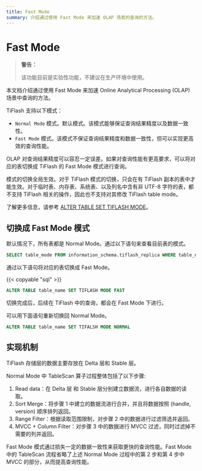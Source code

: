 ```yaml
---
title: Fast Mode
summary: 介绍通过使用 Fast Mode 来加速 OLAP 场景的查询的方法。
---
```


# Fast Mode

> **警告：**
>
> 该功能目前是实验性功能，不建议在生产环境中使用。

本文档介绍通过使用 Fast Mode 来加速 Online Analytical Processing (OLAP) 场景中查询的方法。

TiFlash 支持以下模式：

- `Normal Mode` 模式。默认模式。该模式能够保证查询结果精度以及数据一致性。
- `Fast Mode` 模式。该模式不保证查询结果精度和数据一致性，但可以实现更高效的查询性能。

OLAP 对查询结果精度可以容忍一定误差。如果对查询性能有更高要求，可以将对应的表切换成 TiFlash 的 Fast Mode 模式进行查询。

模式的切换全局生效。对于 TiFlash 模式的切换，只会在有 TiFlash 副本的表中才能生效。对于临时表、内存表、系统表、以及列名中含有非 UTF-8 字符的表，都不支持 TiFlash 相关的操作，因此也不支持对其修改 TiFlash table mode。

了解更多信息，请参考 [ALTER TABLE SET TIFLASH MODE](/sql-statements/sql-statement-set-tiflash-mode.md)。

## 切换成 Fast Mode 模式

默认情况下，所有表都是 Normal Mode。通过以下语句来查看目前表的模式。

```sql
SELECT table_mode FROM information_schema.tiflash_replica WHERE table_name = 'table_name' AND table_schema = 'database_name'
```

通过以下语句将对应的表切换成 Fast Mode。

{{< copyable "sql" >}}

```sql
ALTER TABLE table_name SET TIFLASH MODE FAST
```

切换完成后，后续在 TiFlash 中的查询，都会在 Fast Mode 下进行。

可以用下面语句重新切换回 Normal Mode。

```sql
ALTER TABLE table_name SET TIFALSH MODE NORMAL
```

## 实现机制

TiFlash 存储层的数据主要存放在 Delta 层和 Stable 层。

Normal Mode 中 TableScan 算子过程整体包括了以下步骤:

1. Read data：在 Delta 层 和 Stable 层分别建立数据流，进行各自数据的读取。
2. Sort Merge：将步骤 1 中建立的数据流进行合并，并且将数据按照 (handle, version) 顺序排列返回。
3. Range Filter：根据读取范围限制，对步骤 2 中的数据进行过滤筛选并返回。
4. MVCC + Column Filter：对步骤 3 中的数据进行 MVCC 过滤，同时过滤掉不需要的列并返回。

Fast Mode 模式通过损失一定的数据一致性来获取更快的查询性能。Fast Mode 中的 TableScan 流程省略了上述 Normal Mode 过程中的第 2 步和第 4 步中 MVCC 的部分，从而提高查询性能。